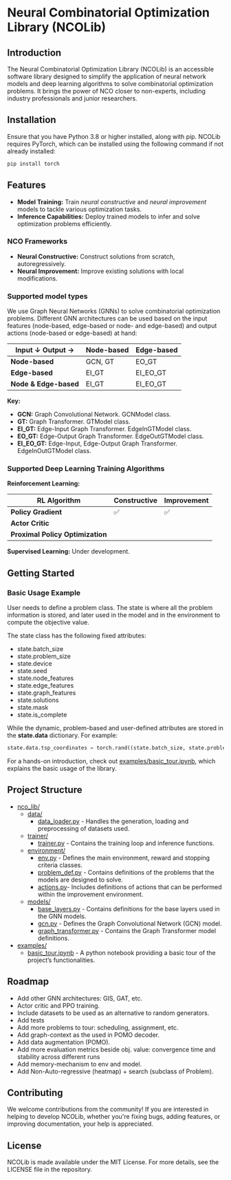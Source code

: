 # Neural Combinatorial Optimization Library (NCOLib)

## Introduction
The Neural Combinatorial Optimization Library (NCOLib) is an accessible software library designed to simplify the application of neural network models and deep learning algorithms to solve combinatorial optimization problems. It brings the power of NCO closer to non-experts, including industry professionals and junior researchers.

## Installation
Ensure that you have Python 3.8 or higher installed, along with pip. NCOLib requires PyTorch, which can be installed using the following command if not already installed:
```bash
pip install torch
```

## Features
- **Model Training:** Train *neural constructive* and *neural improvement* models to tackle various optimization tasks.
- **Inference Capabilities:** Deploy trained models to infer and solve optimization problems efficiently.

### NCO Frameworks
- **Neural Constructive:** Construct solutions from scratch, autoregressively.
- **Neural Improvement:** Improve existing solutions with local modifications.

### Supported model types

We use Graph Neural Networks (GNNs) to solve combinatorial optimization problems. Different GNN architectures can be used based on the input features (node-based, edge-based or node- and edge-based) and output actions (node-based or edge-based) at hand:

| Input &darr; Output &rarr; | Node-based | Edge-based |
|----------------------------|------------|------------|
| **Node-based**             | GCN, GT    | EO_GT      |
| **Edge-based**             | EI_GT      | EI_EO_GT   |
| **Node & Edge-based**      | EI_GT      | EI_EO_GT   |

**Key:**
- **GCN:** Graph Convolutional Network. GCNModel class.
- **GT:** Graph Transformer. GTModel class.
- **EI_GT:** Edge-Input Graph Transformer. EdgeInGTModel class.
- **EO_GT:** Edge-Output Graph Transformer. EdgeOutGTModel class.
- **EI_EO_GT:** Edge-Input, Edge-Output Graph Transformer. EdgeInOutGTModel class.

### Supported Deep Learning Training Algorithms
**Reinforcement Learning:**

| RL Algorithm                     | Constructive | Improvement |
|----------------------------------|--------------|-------------|
| **Policy Gradient**              | ✅            | ✅           |
| **Actor Critic**                 |              |             |
| **Proximal Policy Optimization** |              |             |


**Supervised Learning:**
Under development.

## Getting Started
### Basic Usage Example
User needs to define a problem class. The state is where all the problem information is stored, and later used in the model and in the environment to compute the objective value.

The state class has the following fixed attributes:
- state.batch_size 
- state.problem_size 
- state.device 
- state.seed 
- state.node_features 
- state.edge_features 
- state.graph_features 
- state.solutions 
- state.mask
- state.is_complete

While the dynamic, problem-based and user-defined attributes are stored in the **state.data** dictionary. For example: 

```python
state.data.tsp_coordinates = torch.rand((state.batch_size, state.problem_size, 2), device=state.device)
```


For a hands-on introduction, check out [examples/basic_tour.ipynb](examples/basic_tour.ipynb), which explains the basic usage of the library.


## Project Structure
- [nco_lib/](nco_lib/) 
  - [data/](nco_lib/data/)
    - [data_loader.py](nco_lib/data/data_loader.py) - Handles the generation, loading and preprocessing of datasets used.
  - [trainer/](nco_lib/trainer/)
    - [trainer.py](nco_lib/trainer/trainer.py) - Contains the training loop and inference functions.
  - [environment/](nco_lib/environment/)
    - [env.py](nco_lib/environment/env.py) - Defines the main environment, reward and stopping criteria classes.
    - [problem_def.py](nco_lib/environment/problem_def.py) - Contains definitions of the problems that the models are designed to solve.
    - [actions.py](nco_lib/environment/actions.py)- Includes definitions of actions that can be performed within the improvement environment.
  - [models/](nco_lib/models/)
    - [base_layers.py](nco_lib/models/base_layers.py) - Contains definitions for the base layers used in the GNN models.
    - [gcn.py](nco_lib/models/gcn.py) - Defines the Graph Convolutional Network (GCN) model.
    - [graph_transformer.py](nco_lib/models/graph_transformer.py) - Contains the Graph Transformer model definitions.
- [examples/](examples/)
    - [basic_tour.ipynb](examples/basic_tour.ipynb) - A python notebook providing a basic tour of the project’s functionalities.


## Roadmap

- Add other GNN architectures: GIS, GAT, etc.
- Actor critic and PPO training.
- Include datasets to be used as an alternative to random generators.
- Add tests
- Add more problems to tour: scheduling, assignment, etc.
- Add graph-context as the used in POMO decoder.
- Add data augmentation (POMO).
- Add more evaluation metrics beside obj. value: convergence time and stability across different runs
- Add memory-mechanism to env and model.
- Add Non-Auto-regressive (heatmap) + search (subclass of Problem).


## Contributing
We welcome contributions from the community! If you are interested in helping to develop NCOLib, whether you're fixing bugs, adding features, or improving documentation, your help is appreciated.

## License
NCOLib is made available under the MIT License. For more details, see the LICENSE file in the repository.
